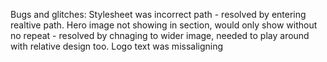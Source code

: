 Bugs and glitches:
Stylesheet was incorrect path - resolved by entering realtive path. 
Hero image not showing in section, would only show without no repeat - resolved by chnaging to wider image, needed to play around with relative design too. 
Logo text was missaligning